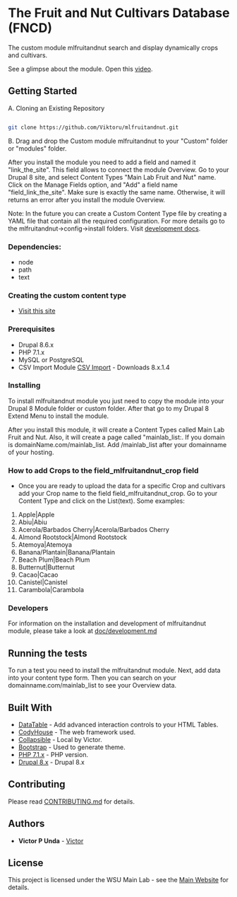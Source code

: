 # The Fruit and Nut Cultivars Database (FNCD)

The custom module mlfruitandnut search and display dynamically crops and cultivars.

See a glimpse about the module. Open this [video](https://vimeo.com/325511947).

## Getting Started

A. Cloning an Existing Repository  
```bash

git clone https://github.com/Viktoru/mlfruitandnut.git

```
B. Drag and drop the Custom module mlfruitandnut to your "Custom" folder or "modules" folder.


After you install the module you need to add a field and named it "link_the_site". This field allows to connect the module
Overview. Go to your Drupal 8 site, and select Content Types "Main Lab Fruit and Nut" name. Click on the Manage Fields option,
and "Add" a field name "field_link_the_site".
Make sure is exactly the same name. Otherwise, it will returns an error after you install the module Overview.

Note: In the future you can create a Custom Content Type file by creating a YAML file that contain all the required configuration.
For more details go to the mlfruitandnut->config->install folders. Visit [development docs](https://github.com/Viktoru/mlfruitandnut/blob/master/mlfruitandnut/docs/development.md).


### Dependencies:

- node
- path
- text

### Creating the custom content type

- [Visit this site](https://github.com/Viktoru/mlfruitandnut/blob/master/mlfruitandnut/docs/development_two.md)


### Prerequisites

- Drupal 8.6.x
- PHP 7.1.x
- MySQL or  PostgreSQL
- CSV Import Module [CSV Import](https://www.drupal.org/project/csv_importer) - Downloads 8.x.1.4

### Installing

To install mlfruitandnut module you just need to copy the module into your Drupal 8 Module folder or custom folder. 
After that go to my Drupal 8 Extend Menu to install the module.

After you install this module, it will create a Content Types called Main Lab Fruit and Nut.
Also, it will create a page called "mainlab_list:. If you domain is domainName.com/mainlab_list. Add /mainlab_list after your domainname of your hosting.

### How to add Crops to the field_mlfruitandnut_crop field

* Once you are ready to upload the data for a specific Crop and cultivars add your Crop name to the field 
field_mlfruitandnut_crop. Go to your Content Type and click on the List(text). Some examples:

1. Apple|Apple
2. Abiu|Abiu
3. Acerola/Barbados Cherry|Acerola/Barbados Cherry
4. Almond Rootstock|Almond Rootstock
5. Atemoya|Atemoya
6. Banana/Plantain|Banana/Plantain
7. Beach Plum|Beach Plum
8. Butternut|Butternut
9. Cacao|Cacao
10. Canistel|Canistel
11. Carambola|Carambola

### Developers

For information on the installation and development of mlfruitandnut module, please take a look at [doc/development.md](https://github.com/Viktoru/mlfruitandnut/blob/master/mlfruitandnut/docs/development.md)

## Running the tests

To run a test you need to install the mlfruitandnut module. Next, add data into your content type form. Then you can search on your domainname.com/mainlab_list to see your Overview data.

## Built With

* [DataTable](https://datatables.net/) - Add advanced interaction controls to your HTML Tables.
* [CodyHouse](https://codyhouse.co/) - The web framework used.
* [Collapsible](https://github.com/Viktoru/Overview/tree/master/mainlab_list/assets/css) - Local by Victor.
* [Bootstrap](https://getbootstrap.com/docs/3.4/) - Used to generate theme.
* [PHP 7.1.x](http://php.net/) - PHP version.
* [Drupal 8.x](http://www.drupal.org) - Drupal 8.x

## Contributing

Please read [CONTRIBUTING.md](https://github.com/Viktoru/) for details.

## Authors

* **Victor P Unda** - [Victor](https://github.com/Viktoru/)

## License

This project is licensed under the WSU Main Lab - see the [Main Website](http://www.bioinfo.wsu.edu) for details.
